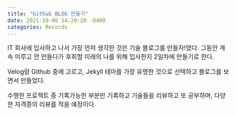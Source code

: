 ```yaml
---
title: "Github BLOG 만들기"
date: 2021-10-06 14:20:20 -0400
categories: Records
---
```

IT 회사에 입사하고 나서 가장 먼저 생각한 것은 기술 블로그를 만들자!였다.
그동안 계속 미루고 안 만들다가 후회할 미래의 나를 위해 입사한지 2일차에 만들기로 한다.

Velog랑 Github 중에 고르고,
Jekyll 테마를 가장 유명한 것으로 선택하고
블로그를 보면서 만들었다.

수행한 프로젝트 중 기록가능한 부분만 기록하고 기술들을 리뷰하고 또 공부하며, 다양한 자격증의 리뷰를 적을 예정이다.
